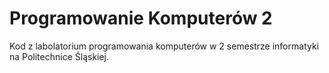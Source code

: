 # Programowanie Komputerów 2
Kod z labolatorium programowania komputerów w 2 semestrze informatyki na Politechnice Śląskiej.
